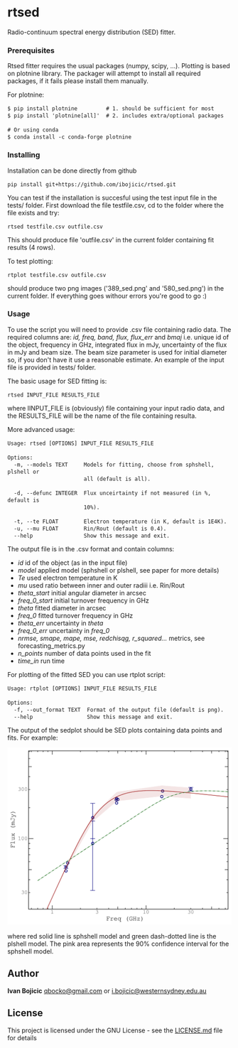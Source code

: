 # rtsed

Radio-continuum spectral energy distribution (SED) fitter.

### Prerequisites

Rtsed fitter requires the usual packages (numpy, scipy, ...). Plotting is based on plotnine library. The packager will attempt to install all required packages, if it fails please install them manually.

For plotnine:

```
$ pip install plotnine         # 1. should be sufficient for most
$ pip install 'plotnine[all]'  # 2. includes extra/optional packages

# Or using conda
$ conda install -c conda-forge plotnine
```

### Installing

Installation can be done directly from github

```
pip install git+https://github.com/ibojicic/rtsed.git
```

You can test if the installation is succesful using the test input file in the tests/ folder. First download the file testfile.csv, cd to the folder where the file exists and try:

```
rtsed testfile.csv outfile.csv
```
This should produce file 'outfile.csv' in the current folder containing fit results (4 rows). 

To test plotting:

```
rtplot testfile.csv outfile.csv
```

should produce two png images ('389_sed.png' and '580_sed.png') in the current folder. If everything goes withour errors you're good to go :)

### Usage

To use the script you will need to provide .csv file containing radio data. The required columns are: *id, freq, band, flux, flux_err* and *bmaj* i.e. unique id of the object, frequency in GHz, integrated flux in mJy, uncertainty of the flux in mJy and beam size. The beam size parameter is used for initial diameter so, if you don't have it use a reasonable estimate. An example of the input file is provided in tests/ folder.

The basic usage for SED fitting is:

```
rtsed INPUT_FILE RESULTS_FILE
```

where IINPUT_FILE is (obviously) file containing your input radio data, and the RESULTS_FILE will be the name of the file containing resulta.

More advanced usage:

```
Usage: rtsed [OPTIONS] INPUT_FILE RESULTS_FILE

Options:
  -m, --models TEXT     Models for fitting, choose from sphshell, plshell or
                        all (default is all).

  -d, --defunc INTEGER  Flux unceirtainty if not measured (in %, default is
                        10%).

  -t, --te FLOAT        Electron temperature (in K, default is 1E4K).
  -u, --mu FLOAT        Rin/Rout (default is 0.4).
  --help                Show this message and exit.
```

The output file is in the .csv format and contain columns: 
- *id* id of the object (as in the input file)
- *model* applied model (sphshell or plshell, see paper for more details)
- *Te* used electron temperature in K
- *mu* used ratio between inner and outer radiii i.e. Rin/Rout
- *theta_start* initial angular diameter in arcsec
- *freq_0_start* initial turnover frequency in GHz 
- *theta* fitted diameter in arcsec
- *freq_0* fitted turnover frequency in GHz
- *theta_err* uncertainty in *theta*
- *freq_0_err* uncertainty in *freq_0*
- *nrmse, smape, mape, mse, redchisqg, r_squared...* metrics, see forecasting_metrics.py 
- *n_points* number of data points used in the fit
- *time_in* run time

For plotting of the fitted SED you can use rtplot script:

```
Usage: rtplot [OPTIONS] INPUT_FILE RESULTS_FILE

Options:
  -f, --out_format TEXT  Format of the output file (default is png).
  --help                 Show this message and exit.
```

The output of the sedplot should be SED plots containing data points and fits. For example:

![](/tests/389_sed.png)

where red solid line is sphshell model and green dash-dotted line is the plshell model. The pink area represents the 90% confidence interval for the sphshell model.

## Author

**Ivan Bojicic** <qbocko@gmail.com> or <i.bojicic@westernsydney.edu.au>


## License

This project is licensed under the GNU License - see the [LICENSE.md](LICENSE.md) file for details

